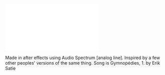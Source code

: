 <div class="youtube"><iframe src="//www.youtube.com/embed/Cc2XsSNseMU?rel=0&vq=hd1080" frameborder="0" allowfullscreen></iframe></div>

Made in after effects using Audio Spectrum [analog line].
Inspired by a few other peoples' versions of the same thing.
Song is Gymnopédies, 1. by Erik Satie